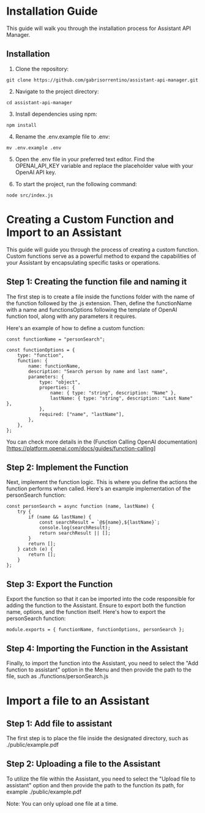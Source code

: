 # Installation Guide

This guide will walk you through the installation process for Assistant API Manager.

## Installation

1. Clone the repository:
```
git clone https://github.com/gabrisorrentino/assistant-api-manager.git
```

2. Navigate to the project directory:
```
cd assistant-api-manager
```

3. Install dependencies using npm:
```
npm install
```

4. Rename the .env.example file to .env:
```
mv .env.example .env
```

5. Open the .env file in your preferred text editor.
Find the OPENAI_API_KEY variable and replace the placeholder value with your OpenAI API key.

6. To start the project, run the following command:
```
node src/index.js
```

# Creating a Custom Function and Import to an Assistant

This guide will guide you through the process of creating a custom function. Custom functions serve as a powerful method to expand the capabilities of your Assistant by encapsulating specific tasks or operations.

## Step 1: Creating the function file and naming it

The first step is to create a file inside the functions folder with the name of the function followed by the .js extension. Then, define the functionName with a name and functionsOptions following the template of OpenAI function tool, along with any parameters it requires.

Here's an example of how to define a custom function:
```
const functionName = "personSearch";

const functionOptions = {
    type: "function",
    function: {
        name: functionName,
        description: "Search person by name and last name",
        parameters: {
            type: "object",
            properties: {
                name: { type: "string", description: "Name" },
                lastName: { type: "string", description: "Last Name" },
            },
            required: ["name", "lastName"],
        },
    },
};
```

You can check more details in the (Function Calling OpenAI documentation)[https://platform.openai.com/docs/guides/function-calling]

## Step 2: Implement the Function
Next, implement the function logic. This is where you define the actions the function performs when called. Here's an example implementation of the personSearch function:

```
const personSearch = async function (name, lastName) {
    try {
        if (name && lastName) {
            const searchResult = `@${name},${lastName}`;
            console.log(searchResult);
            return searchResult || [];
        }
        return [];
    } catch (e) {
        return [];
    }
};
```

## Step 3: Export the Function
Export the function so that it can be imported into the code responsible for adding the function to the Assistant. Ensure to export both the function name, options, and the function itself. Here's how to export the personSearch function:

```
module.exports = { functionName, functionOptions, personSearch };
```

## Step 4: Importing the Function in the Assistant
Finally, to import the function into the Assistant, you need to select the "Add function to assistant" option in the Menu and then provide the path to the file, such as ./functions/personSearch.js

# Import a file to an Assistant

## Step 1: Add file to assistant

The first step is to place the file inside the designated directory, such as ./public/example.pdf

## Step 2: Uploading a file to the Assistant

To utilize the file within the Assistant, you need to select the "Upload file to assistant" option and then provide the path to the function its path, for example ./public/example.pdf

Note: You can only upload one file at a time.